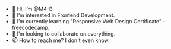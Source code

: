 - 👋 Hi, I’m @M4-B.
- 👀 I’m interested in Frontend Development.
- 🌱 I’m currently learning "Responsive Web Design Certificate" - freecodecamp.
- 💞️ I’m looking to collaborate on everything.
- 📫 How to reach me? I don't even know.

<!---
M4-B/M4-B is a ✨ special ✨ repository because its `README.md` (this file) appears on your GitHub profile.
You can click the Preview link to take a look at your changes.
--->
